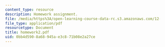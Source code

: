 ```yaml
---
content_type: resource
description: Homework assignment.
file: /media/https%3A/open-learning-course-data-rc.s3.amazonaws.com/12-820-turbulence-in-the-ocean-and-atmosphere-spring-2007/0bb4d5908a68945ae3c871b08e2a27ce_homework2.pdf
file_type: application/pdf
resourcetype: Document
title: homework2.pdf
uid: 0bb4d590-8a68-945a-e3c8-71b08e2a27ce
---
```

